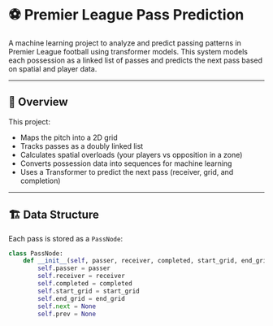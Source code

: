 
# ⚽ Premier League Pass Prediction

A machine learning project to analyze and predict passing patterns in Premier League football using transformer models. This system models each possession as a linked list of passes and predicts the next pass based on spatial and player data.

---

## 🧠 Overview

This project:
- Maps the pitch into a 2D grid
- Tracks passes as a doubly linked list
- Calculates spatial overloads (your players vs opposition in a zone)
- Converts possession data into sequences for machine learning
- Uses a Transformer to predict the next pass (receiver, grid, and completion)

---

## 🏗️ Data Structure

Each pass is stored as a `PassNode`:

```python
class PassNode:
    def __init__(self, passer, receiver, completed, start_grid, end_grid):
        self.passer = passer
        self.receiver = receiver
        self.completed = completed
        self.start_grid = start_grid
        self.end_grid = end_grid
        self.next = None
        self.prev = None

